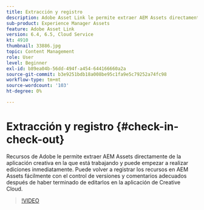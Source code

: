 ```yaml
---
title: Extracción y registro
description: Adobe Asset Link le permite extraer AEM Assets directamente de la aplicación creativa en la que está trabajando y puede empezar a realizar ediciones inmediatamente. Puede volver a registrar los recursos en AEM Assets fácilmente con el control de versiones y comentarios adecuados después de haber terminado de editarlos en la aplicación de Creative Cloud.
sub-product: Experience Manager Assets
feature: Adobe Asset Link
version: 6.4, 6.5, Cloud Service
kt: 4910
thumbnail: 33886.jpg
topic: Content Management
role: User
level: Beginner
exl-id: b89ea04b-56dd-494f-a454-644166660a2a
source-git-commit: b3e9251bdb18a008be95c1fa9e5c79252a74fc98
workflow-type: tm+mt
source-wordcount: '103'
ht-degree: 0%

---
```


# Extracción y registro {#check-in-check-out}

Recursos de Adobe le permite extraer AEM Assets directamente de la aplicación creativa en la que está trabajando y puede empezar a realizar ediciones inmediatamente. Puede volver a registrar los recursos en AEM Assets fácilmente con el control de versiones y comentarios adecuados después de haber terminado de editarlos en la aplicación de Creative Cloud.

>[!VIDEO](https://video.tv.adobe.com/v/33886?quality=12&learn=on)

